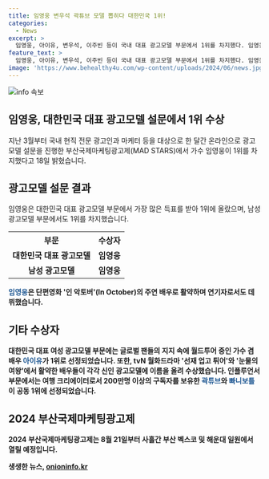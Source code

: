 ```yaml
---
title: 임영웅 변우석 곽튜브 모델 뽑히다 대한민국 1위!
categories:
  - News
excerpt: >
  임영웅, 아이유, 변우석, 이주빈 등이 국내 대표 광고모델 부문에서 1위를 차지했다. 임영웅은 남성 광고모델 1위로 선정되며 연기자로도 주목을 받았다. 아이유는 성공적인 월드투어를 마친 후 여성 광고모델 부문 1위로 선정됐다. 변우석과 이주빈은 신인 광고모델 부문에서 이름을 올렸으며, 인플루언서 부문에서는 곽튜브와 빠니보틀이 공동 1위에 올랐다. 부산국제마케팅광고제는 2024년 8월 21일에 열릴 예정이다.
feature_text: >
  임영웅, 아이유, 변우석, 이주빈 등이 국내 대표 광고모델 부문에서 1위를 차지했다. 임영웅은 남성 광고모델 1위로 선정되며 연기자로도 주목을 받았다. 아이유는 성공적인 월드투어를 마친 후 여성 광고모델 부문 1위로 선정됐다. 변우석과 이주빈은 신인 광고모델 부문에서 이름을 올렸으며, 인플루언서 부문에서는 곽튜브와 빠니보틀이 공동 1위에 올랐다. 부산국제마케팅광고제는 2024년 8월 21일에 열릴 예정이다.
image: 'https://www.behealthy4u.com/wp-content/uploads/2024/06/news.jpg'
---
```


<p><img src="https://www.behealthy4u.com/wp-content/uploads/2024/06/news.jpg" alt="info 속보" /></p>

<h2>임영웅, 대한민국 대표 광고모델 설문에서 1위 수상</h2>

<p data-ke-size="size16">지난 3월부터 국내 현직 전문 광고인과 마케터 등을 대상으로 한 달간 온라인으로 광고모델 설문을 진행한 부산국제마케팅광고제(MAD STARS)에서 가수 임영웅이 1위를 차지했다고 18일 밝혔습니다.</p>

<h2 data-ke-size="size26">광고모델 설문 결과</h2>

<p data-ke-size="size16">임영웅은 대한민국 대표 광고모델 부문에서 가장 많은 득표를 받아 1위에 올랐으며, 남성 광고모델 부문에서도 1위를 차지했습니다.</p>

<table>
    <tr>
        <th>부문</th>
        <th>수상자</th>
    </tr>
    <tr>
        <td style="text-align: center; height: 17px;"><b>대한민국 대표 광고모델</b></td>
        <td style="text-align: center; height: 17px;"><b>임영웅</b></td>
    </tr>
    <tr>
        <td style="text-align: center; height: 17px;"><b>남성 광고모델</b></td>
        <td style="text-align: center; height: 17px;"><b>임영웅</b></td>
    </tr>
</table>

<p><b><span style="color: #1a5490;">임영웅</span><b>은 단편영화 '인 악토버'(In October)의 주연 배우로 활약하며 연기자로서도 데뷔했습니다.</p></p>

<h2 data-ke-size="size26">기타 수상자</h2>

<p data-ke-size="size16">대한민국 대표 여성 광고모델 부문에는 글로벌 팬들의 지지 속에 월드투어 중인 가수 겸 배우 <b><span style="color: #1a5490;">아이유</span></b>가 1위로 선정되었습니다. 또한, tvN 월화드라마 '선재 업고 튀어'와 '눈물의 여왕'에서 활약한 배우들이 각각 신인 광고모델에 이름을 올려 수상했습니다. 인플루언서 부문에서는 여행 크리에이터로서 200만명 이상의 구독자를 보유한 <b><span style="color: #1a5490;">곽튜브</span></b>와 <b><span style="color: #1a5490;">빠니보틀</span></b>이 공동 1위에 선정되었습니다.</p>

<h2 data-ke-size="size26">2024 부산국제마케팅광고제</h2>

<p data-ke-size="size16">2024 부산국제마케팅광고제는 8월 21일부터 사흘간 부산 벡스코 및 해운대 일원에서 열릴 예정입니다.</p>
생생한 뉴스, <a href="https://onioninfo.kr" rel="dofollow">onioninfo.kr</a>


